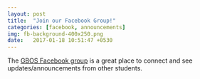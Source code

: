 ```yaml
---
layout: post
title:  "Join our Facebook Group!"
categories: [facebook, announcements]
img: fb-background-400x250.png
date:   2017-01-18 10:51:47 +0530
---
```


<p>The <a href="https://www.facebook.com/groups/gbopensource/">GBOS Facebook group</a> is a great place to connect and see updates/announcements from other students.</p>
